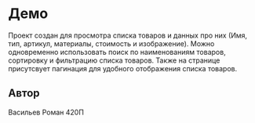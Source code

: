 # Демо
Проект создан для просмотра списка товаров и данных про них (Имя, тип, артикул, материалы, стоимость и изображение). 
Можно одновременно использовать поиск по наименованиям товаров, сортировку и фильтрацию списка товаров. 
Также на странице присутсвует пагинация для удобного отображения списка товаров.

## Автор
Васильев Роман 420П
